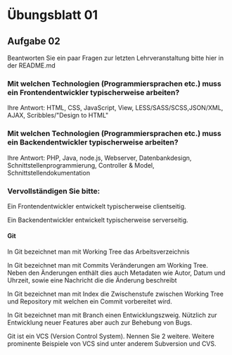 # Übungsblatt 01

## Aufgabe 02

Beantworten Sie ein paar Fragen zur letzten Lehrveranstaltung bitte hier in der README.md

### Mit welchen Technologien (Programmiersprachen etc.) muss ein Frontendentwickler typischerweise arbeiten?

Ihre Antwort: HTML, CSS, JavaScript, View, LESS/SASS/SCSS,JSON/XML, AJAX, Scribbles/"Design to HTML"

### Mit welchen Technologien (Programmiersprachen etc.) muss ein Backendentwickler typischerweise arbeiten?

Ihre Antwort: PHP, Java, node.js, Webserver, Datenbankdesign, Schnittstellenprogrammierung, Controller & Model, Schnittstellendokumentation

### Vervollständigen Sie bitte:

Ein Frontendentwickler entwickelt typischerweise clientseitig.

Ein Backendentwickler entwickelt typischerweise serverseitig.

#### Git

In Git bezeichnet man mit Working Tree das Arbeitsverzeichnis

In Git bezeichnet man mit Commits Veränderungen am Working Tree. Neben den Änderungen enthält dies auch Metadaten wie Autor, Datum und Uhrzeit, sowie eine Nachricht die die Änderung beschreibt

In Git bezeichnet man mit Index die Zwischenstufe zwischen Working Tree und Repository mit welchen ein Commit vorbereitet wird.

In Git bezeichnet man mit Branch einen Entwicklungszweig. Nützlich zur Entwicklung neuer Features aber auch zur Behebung von Bugs.

Git ist ein VCS (Version Control System). Nennen Sie 2 weitere. Weitere prominente Beispiele von VCS sind unter anderem Subversion und CVS.

